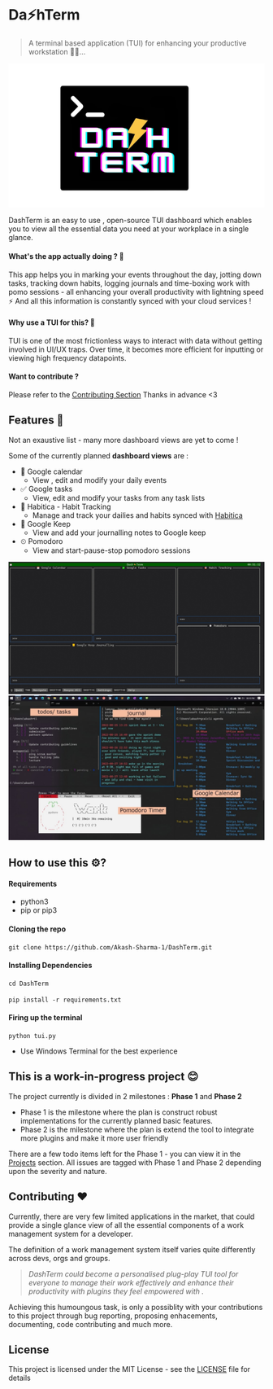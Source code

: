 # Da⚡hTerm
>A terminal based application (TUI) for enhancing your productive workstation 👨‍💻...

![DashTerm Icon](images/Dashterm.png)

DashTerm is an easy to use , open-source TUI dashboard which enables you to view all the essential data you need at your workplace in a single glance.

#### What's the app actually doing ? 🤔
This app helps you in marking your events throughout the day, jotting down tasks, tracking down habits, logging journals and time-boxing work with pomo sessions - all enhancing your overall productivity with lightning speed ⚡
And all this information is constantly synced with your cloud services ! 

#### Why use a TUI for this? 🤔
TUI is one of the most frictionless ways to interact with data without getting involved in UI/UX traps.
Over time, it becomes more efficient for inputting or viewing high frequency datapoints.


#### Want to contribute ?
Please refer to the [Contributing Section](#contributing-) 
Thanks in advance <3


## Features 📑

Not an exaustive list - many more dashboard views are yet to come !

Some of the currently planned **dashboard views** are : 
- 📆 Google calendar
  - View , edit and modify your daily events
- ✅ Google tasks
  - View, edit and modify your tasks from any task lists
- 🎯 Habitica - Habit Tracking
  - Manage and track your dailies and habits synced with [Habitica](https://habitica.com/)
- 📒 Google Keep
  - View and add your journalling notes to Google keep 
- ⏲ Pomodoro
  - View and start-pause-stop pomodoro sessions 

![Demo1](/images/Demo1.jpg)
![Demo2](/images/Demo2.jpg)


## How to use this ⚙?
#### Requirements
- python3
- pip or pip3

#### Cloning the repo
```
git clone https://github.com/Akash-Sharma-1/DashTerm.git
```
#### Installing Dependencies
```
cd DashTerm

pip install -r requirements.txt
```
#### Firing up the terminal
```
python tui.py
```
- Use Windows Terminal for the best experience


## This is a **work-in-progress** project 😊

The project currently is divided in 2 milestones : **Phase 1** and **Phase 2**
- Phase 1 is the milestone where the plan is construct robust implementations for the currently planned basic features.
- Phase 2 is the milestone where the plan is extend the tool to integrate more plugins and make it more user friendly

There are a few todo items left for the Phase 1 - you can view it in the [Projects](https://github.com/users/Akash-Sharma-1/projects/1/views/1) section.
All issues are tagged with Phase 1 and Phase 2 depending upon the severity and nature.

## Contributing ♥

Currently, there are very few limited applications in the market, that could provide a single glance view of all the essential components of a work management system for a developer. 

The definition of a work management system itself varies quite differently across devs, orgs and groups.
>*DashTerm could become a personalised plug-play TUI tool for everyone to manage their work effectively and enhance their productivity with plugins they feel empowered with .* 

Achieving this humoungous task, is only a possiblity with your contributions to this project through bug reporting, proposing enhacements, documenting, code contributing and much more.

## License 

This project is licensed under the MIT License - see the [LICENSE](LICENSE) file for details